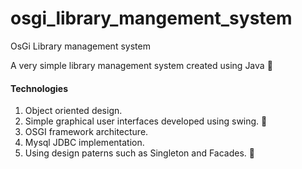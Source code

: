 # osgi_library_mangement_system
OsGi Library management system

A very simple library management system created using Java :fallen_leaf:

#### Technologies

1. Object oriented design.
2. Simple graphical user interfaces developed using swing. :evergreen_tree:
3. OSGI framework architecture.
4. Mysql JDBC implementation.
5. Using design paterns such as Singleton and Facades. :robot:

